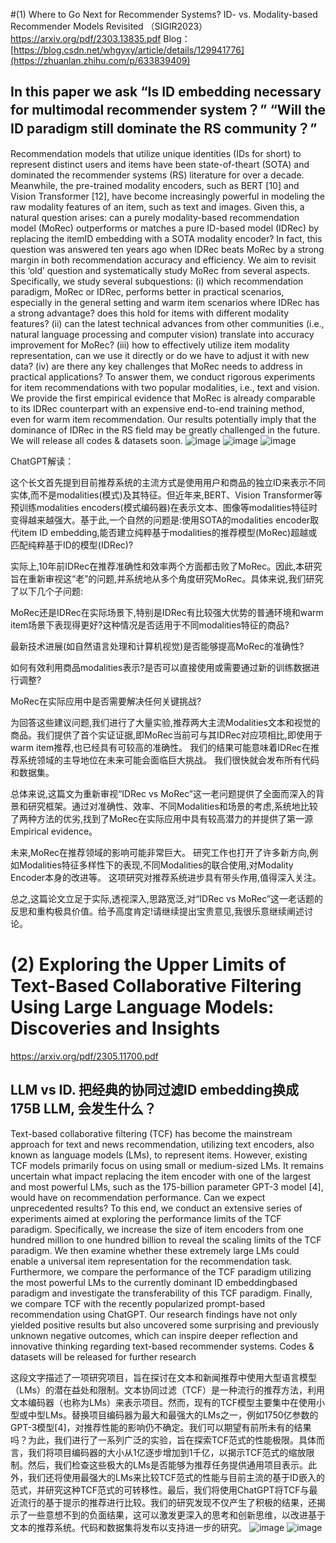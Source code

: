 #(1) Where to Go Next for Recommender Systems? ID- vs. Modality-based Recommender Models Revisited （SIGIR2023）
  https://arxiv.org/pdf/2303.13835.pdf
  Blog：[https://blog.csdn.net/whgyxy/article/details/129941776](https://zhuanlan.zhihu.com/p/633839409)

## In this paper we ask “Is ID embedding necessary for multimodal recommender system？” “Will the ID paradigm still dominate the RS community？” 


Recommendation models that utilize unique identities (IDs for short) to represent distinct users and items have been state-of-theart (SOTA) and dominated the recommender systems (RS) literature for over a decade. Meanwhile, the pre-trained modality encoders, such as BERT [10] and Vision Transformer [12], have become increasingly powerful in modeling the raw modality features of an item, such as text and images. Given this, a natural question arises: can a purely modality-based recommendation model (MoRec) outperforms or matches a pure ID-based model (IDRec) by replacing the itemID embedding with a SOTA modality encoder? In fact, this question was answered ten years ago when IDRec beats MoRec by a strong margin in both recommendation accuracy and efficiency. We aim to revisit this ‘old’ question and systematically study
MoRec from several aspects. Specifically, we study several subquestions: (i) which recommendation paradigm, MoRec or IDRec, performs better in practical scenarios, especially in the general setting and warm item scenarios where IDRec has a strong advantage? does this hold for items with different modality features? (ii) can the latest technical advances from other communities (i.e., natural language processing and computer vision) translate into accuracy improvement for MoRec? (iii) how to effectively utilize item modality representation, can we use it directly or do we have to adjust it with new data? (iv) are there any key challenges that MoRec needs to address in practical applications? To answer them, we conduct rigorous experiments for item recommendations with two popular modalities, i.e., text and vision. We provide the first empirical evidence that MoRec is already comparable to its IDRec counterpart with an expensive end-to-end training method, even for warm item recommendation. Our results potentially imply that the dominance of IDRec in the RS field may be greatly challenged in the future. We will release all codes & datasets soon.
![image](https://user-images.githubusercontent.com/15176493/234726074-03578e75-8cdd-4a3e-9f09-490d220211da.png)
![image](https://user-images.githubusercontent.com/15176493/234726119-0418f3a8-ab59-4237-ac97-ac7abc268655.png)
![image](https://user-images.githubusercontent.com/15176493/234726094-ec5b4273-dcbb-4670-80ea-7e197acd6cb9.png)

ChatGPT解读：

这个长文首先提到目前推荐系统的主流方式是使用用户和商品的独立ID来表示不同实体,而不是modalities(模式)及其特征。但近年来,BERT、Vision Transformer等预训练modalities encoders(模式编码器)在表示文本、图像等modalities特征时变得越来越强大。基于此,一个自然的问题是:使用SOTA的modalities encoder取代item ID embedding,能否建立纯粹基于modalities的推荐模型(MoRec)超越或匹配纯粹基于ID的模型(IDRec)?

实际上,10年前IDRec在推荐准确性和效率两个方面都击败了MoRec。因此,本研究旨在重新审视这“老”的问题,并系统地从多个角度研究MoRec。具体来说,我们研究了以下几个子问题:

MoRec还是IDRec在实际场景下,特别是IDRec有比较强大优势的普通环境和warm item场景下表现得更好?这种情况是否适用于不同modalities特征的商品?

最新技术进展(如自然语言处理和计算机视觉)是否能够提高MoRec的准确性?

如何有效利用商品modalities表示?是否可以直接使用或需要通过新的训练数据进行调整?

MoRec在实际应用中是否需要解决任何关键挑战?

为回答这些建议问题,我们进行了大量实验,推荐两大主流Modalities文本和视觉的商品。我们提供了首个实证证据,即MoRec当前可与其IDRec对应项相比,即使用于warm item推荐,也已经具有可较高的准确性。 我们的结果可能意味着IDRec在推荐系统领域的主导地位在未来可能会面临巨大挑战。 我们很快就会发布所有代码和数据集。

总体来说,这篇文为重新审视“IDRec vs MoRec”这一老问题提供了全面而深入的背景和研究框架。通过对准确性、效率、不同Modalities和场景的考虑,系统地比较了两种方法的优劣,找到了MoRec在实际应用中具有较高潜力的并提供了第一源 Empirical evidence。

未来,MoRec在推荐领域的影响可能非常巨大。 研究工作也打开了许多新方向,例如Modalities特征多样性下的表现,不同Modalities的联合使用,对Modality Encoder本身的改进等。 这项研究对推荐系统进步具有带头作用,值得深入关注。

总之,这篇论文立足于实际,透视深入,思路宽泛,对“IDRec vs MoRec”这一老话题的反思和重构极具价值。给予高度肯定!请继续提出宝贵意见,我很乐意继续阐述讨论。


# (2) Exploring the Upper Limits of Text-Based Collaborative Filtering Using Large Language Models: Discoveries and Insights
  https://arxiv.org/pdf/2305.11700.pdf
  
## LLM vs ID. 把经典的协同过滤ID embedding换成175B LLM, 会发生什么？
  
Text-based collaborative filtering (TCF) has become the mainstream approach for text and news recommendation, utilizing text encoders, also known as language models (LMs), to represent items. However, existing TCF models primarily focus
on using small or medium-sized LMs. It remains uncertain what impact replacing the item encoder with one of the largest and most powerful LMs, such as the 175-billion parameter GPT-3 model [4], would have on recommendation performance.
Can we expect unprecedented results? To this end, we conduct an extensive series of experiments aimed at exploring the performance limits of the TCF paradigm. Specifically, we increase the size of item encoders from one hundred million to one
hundred billion to reveal the scaling limits of the TCF paradigm. We then examine whether these extremely large LMs could enable a universal item representation for the recommendation task. Furthermore, we compare the performance of the TCF
paradigm utilizing the most powerful LMs to the currently dominant ID embeddingbased paradigm and investigate the transferability of this TCF paradigm. Finally, we compare TCF with the recently popularized prompt-based recommendation using ChatGPT. Our research findings have not only yielded positive results but also uncovered some surprising and previously unknown negative outcomes, which can inspire deeper reflection and innovative thinking regarding text-based recommender systems. Codes & datasets will be released for further research

这段文字描述了一项研究项目，旨在探讨在文本和新闻推荐中使用大型语言模型（LMs）的潜在益处和限制。文本协同过滤（TCF）是一种流行的推荐方法，利用文本编码器（也称为LMs）来表示项目。然而，现有的TCF模型主要集中在使用小型或中型LMs。替换项目编码器为最大和最强大的LMs之一，例如1750亿参数的GPT-3模型[4]，对推荐性能的影响仍不确定。我们可以期望有前所未有的结果吗？为此，我们进行了一系列广泛的实验，旨在探索TCF范式的性能极限。具体而言，我们将项目编码器的大小从1亿逐步增加到1千亿，以揭示TCF范式的缩放限制。然后，我们检查这些极大的LMs是否能够为推荐任务提供通用项目表示。此外，我们还将使用最强大的LMs来比较TCF范式的性能与目前主流的基于ID嵌入的范式，并研究这种TCF范式的可转移性。最后，我们将使用ChatGPT将TCF与最近流行的基于提示的推荐进行比较。我们的研究发现不仅产生了积极的结果，还揭示了一些意想不到的负面结果，这可以激发更深入的思考和创新思维，以改进基于文本的推荐系统。代码和数据集将发布以支持进一步的研究。
![image](https://github.com/fajieyuan/IDforRec/assets/15176493/afd0eb9a-7609-4244-9dba-fa4f41066b77)
![image](https://github.com/fajieyuan/IDforRec/assets/15176493/35b79ed7-b9e6-40fd-9233-ad657fdbd2ef)

